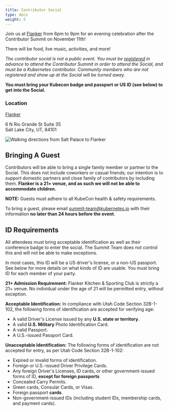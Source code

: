 ```yaml
---
title: Contributor Social
type: docs
weight: 5
---
```

Join us at [Flanker](https://www.flankerslc.com) from 6pm to 9pm for an evening celebration after the Contributor Summit on November 11th!

There will be food, live music, activities, and more!

*The contributor social is _not_ a public event.  You must be [registered] in advance to attend the Contributor Summit in order to attend the Social, and must be a Kubernetes contributor.  Community members who are not registered and show up at the Social will be turned away.*

**You must bring your Kubecon badge and passport or US ID (see below) to get into the Social.**

[registered]: /events/2024/kcsna/registration/

### Location

[Flanker](https://www.google.com/maps/place/Flanker+Kitchen+%2B+Sporting+Club/@40.7696438,-111.9062182,17z/data=!3m2!4b1!5s0x8752f50009f98351:0x7edf0a3ab55fb2ac!4m6!3m5!1s0x8752f56087342337:0xdf17b52e1eccac58!8m2!3d40.7696398!4d-111.9036433!16s%2Fg%2F11n_nt0vqb?entry=tts&g_ep=EgoyMDI0MTAwMi4xIPu8ASoASAFQAw%3D%3D)

6 N Rio Grande St Suite 35<br/>
Salt Lake City, UT, 84101<br/>

![Walking directions from Salt Palace to Flanker](../kcs_na_social_walking_directions.png)

## Bringing A Guest

Contributors will be able to bring a single family member or partner to the
Social. This does not include coworkers or casual friends; our intention is
to support domestic partners and close family of contributors by including
them. **Flanker is a 21+ venue, and as such we will not be able to accommodate children.**

**NOTE:** Guests must adhere to all KubeCon health & safety requirements.

To bring a guest, please email summit-team@kubernetes.io with their information **no later than 24 hours before the event**.

## ID Requirements

All attendees must bring acceptable identification as well as their conference badge to enter the social.  The Summit Team does not control this and will not be able to make exceptions.  

In most cases, this ID will be a US driver's license, or a non-US passport.  See below for more details on what kinds of ID are usable.  You must bring ID for each member of your party.

**21+ Admission Requirement:** Flanker Kitchen & Sporting Club is strictly a 21+ venue. No individual under the age of 21 will be permitted entry, without exception.

**Acceptable Identification:** In compliance with Utah Code Section 32B-1-102, the following forms of identification are accepted for verifying age:
* A valid Driver's License issued by any **U.S. state or territory**.
* A valid **U.S. Military** Photo Identification Card.
* A valid Passport.
* A U.S.-issued Passport Card.

**Unacceptable Identification:** The following forms of identification are not accepted for entry, as per Utah Code Section 32B-1-102:
* Expired or invalid forms of identification.
* Foreign or U.S.-issued Driver Privilege Cards.
* Any foreign Driver's Licenses, ID cards, or other government-issued forms of ID, **except for foreign passports**
* Concealed Carry Permits.
* Green cards, Consular Cards, or Visas.
* Foreign passport **cards**.
* Non-government-issued IDs (including student IDs, membership cards, and payment cards).
